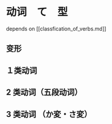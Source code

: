 # 动词　て　型

depends on [[classfication_of_verbs.md]]

## 变形

## １类动词

## 2 类动词（五段动词）

## 3 类动词 （か変・さ変）
